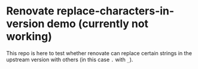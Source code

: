 # Renovate replace-characters-in-version demo (currently not working)

This repo is here to test whether renovate can replace certain strings
in the upstream version with others (in this case `.` with `_`).
